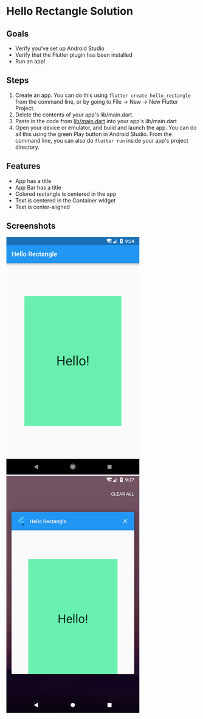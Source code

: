 # Hello Rectangle Solution

## Goals
 - Verify you've set up Android Studio
 - Verify that the Flutter plugin has been installed
 - Run an app!

## Steps
 1. Create an app. You can do this using `flutter create hello_rectangle` from the command line, or by going to File -> New -> New Flutter Project.
 2. Delete the contents of your app's lib/main.dart.
 3. Paste in the code from [lib/main.dart](lib/main.dart) into your app's lib/main.dart
 4. Open your device or emulator, and build and launch the app. You can do all this using the green Play button in Android Studio. From the command line, you can also do `flutter run` inside your app's project directory.

## Features
 - App has a title
 - App Bar has a title
 - Colored rectangle is centered in the app
 - Text is centered in the Container widget
 - Text is center-aligned

## Screenshots
<img src='../../screenshots/01_hello_rectangle.png' width='350'><img src='../../screenshots/01_hello_rectangle_2.png' width='350'>
